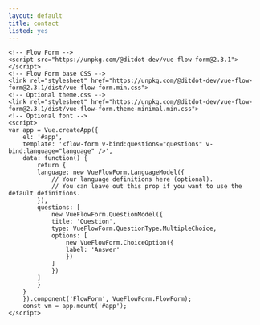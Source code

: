 ```yaml
---
layout: default
title: contact
listed: yes
---
```

<script src="https://unpkg.com/vue@next"></script>
    <!-- Flow Form -->
    <script src="https://unpkg.com/@ditdot-dev/vue-flow-form@2.3.1"></script>
    <!-- Flow Form base CSS -->
    <link rel="stylesheet" href="https://unpkg.com/@ditdot-dev/vue-flow-form@2.3.1/dist/vue-flow-form.min.css">
    <!-- Optional theme.css -->
    <link rel="stylesheet" href="https://unpkg.com/@ditdot-dev/vue-flow-form@2.3.1/dist/vue-flow-form.theme-minimal.min.css">
    <!-- Optional font -->
    <script>
    var app = Vue.createApp({
        el: '#app',
        template: '<flow-form v-bind:questions="questions" v-bind:language="language" />',
        data: function() {
            return {
            language: new VueFlowForm.LanguageModel({
                // Your language definitions here (optional).
                // You can leave out this prop if you want to use the default definitions.
            }),
            questions: [
                new VueFlowForm.QuestionModel({
                title: 'Question',
                type: VueFlowForm.QuestionType.MultipleChoice,
                options: [
                    new VueFlowForm.ChoiceOption({
                    label: 'Answer'
                    })
                ]
                })
            ]
            }
        }
        }).component('FlowForm', VueFlowForm.FlowForm);
        const vm = app.mount('#app');
    </script>
<div class="centerwrapper centerwrapper--medium" style="margin-top:100px">
    <div id="app"></div>
</div>


